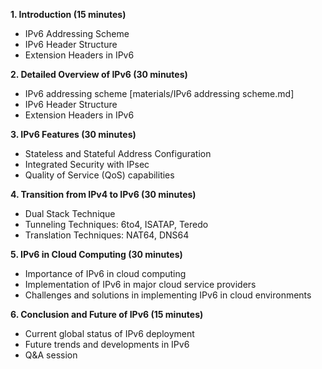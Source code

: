 **1. Introduction (15 minutes)**
- IPv6 Addressing Scheme
- IPv6 Header Structure
- Extension Headers in IPv6

**2. Detailed Overview of IPv6 (30 minutes)**
- IPv6 addressing scheme [materials/IPv6 addressing scheme.md]
- IPv6 Header Structure
- Extension Headers in IPv6

**3. IPv6 Features (30 minutes)**
- Stateless and Stateful Address Configuration
- Integrated Security with IPsec
- Quality of Service (QoS) capabilities

**4. Transition from IPv4 to IPv6 (30 minutes)**
- Dual Stack Technique
- Tunneling Techniques: 6to4, ISATAP, Teredo
- Translation Techniques: NAT64, DNS64

**5. IPv6 in Cloud Computing (30 minutes)**
- Importance of IPv6 in cloud computing
- Implementation of IPv6 in major cloud service providers
- Challenges and solutions in implementing IPv6 in cloud environments

**6. Conclusion and Future of IPv6 (15 minutes)**
- Current global status of IPv6 deployment
- Future trends and developments in IPv6
- Q&A session
